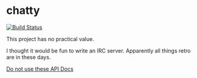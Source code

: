 # chatty

[![Build Status](https://travis-ci.org/blackchip-org/chatty.svg?branch=master)](https://travis-ci.org/blackchip-org/chatty)

This project has no practical value.

I thought it would be fun to  write an IRC server. Apparently all things retro are in these days.

[Do not use these API Docs](https://godoc.org/github.com/blackchip-org/chatty/irc)


